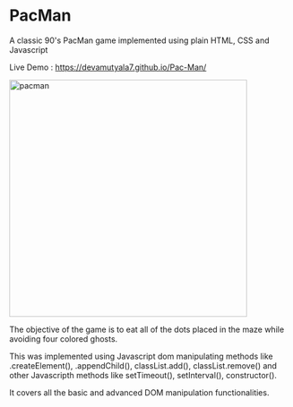 <h1>PacMan</h1>

A classic 90's PacMan game implemented using plain HTML, CSS and Javascript

Live Demo : https://devamutyala7.github.io/Pac-Man/

<img width="424" alt="pacman" src="https://user-images.githubusercontent.com/82375896/128602840-1ef32b96-51a8-47a6-9b9c-8ca7edf63a78.png">

The objective of the game is to eat all of the dots placed in the maze while avoiding four colored ghosts.

This was implemented using Javascript dom manipulating methods like .createElement(), .appendChild(), classList.add(), classList.remove() and other Javascripth methods like setTimeout(), setInterval(), constructor().

It covers all the basic and advanced DOM manipulation functionalities.
